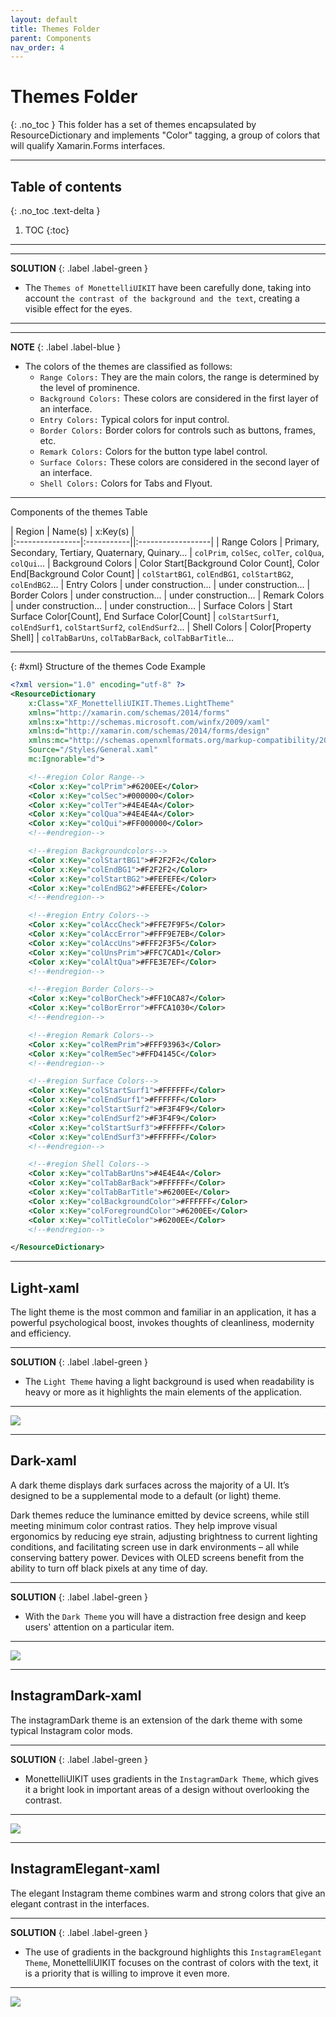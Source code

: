 ```yaml
---
layout: default
title: Themes Folder
parent: Components
nav_order: 4
---
```


# Themes Folder
{: .no_toc }
This folder has a set of themes encapsulated by ResourceDictionary and implements "Color" tagging, a group of colors that will qualify Xamarin.Forms interfaces.

---
## Table of contents
{: .no_toc .text-delta }

1. TOC
{:toc}

---

---
**SOLUTION**
{: .label .label-green }

- The `Themes of MonettelliUIKIT` have been carefully done, taking into account `the contrast of the background and the text`, creating a visible effect for the eyes.

---

---
**NOTE**
{: .label .label-blue }

- The colors of the themes are classified as follows:
  - `Range Colors:` They are the main colors, the range is determined by the level of prominence.
  - `Background Colors:` These colors are considered in the first layer of an interface.
  - `Entry Colors:` Typical colors for input control.
  - `Border Colors:` Border colors for controls such as buttons, frames, etc.
  - `Remark Colors:` Colors for the button type label control.
  - `Surface Colors:` These colors are considered in the second layer of an interface.
  - `Shell Colors:` Colors for Tabs and Flyout.

---

Components of the themes Table

| Region          | Name(s)    | x:Key(s)           |           
|:----------------|:-----------||:------------------|
| Range Colors     | Primary, Secondary, Tertiary, Quaternary, Quinary...    | `colPrim`, `colSec`, `colTer`, `colQua`, `colQui`...
| Background Colors     | Color Start[Background Color Count], Color End[Background Color Count]   | `colStartBG1`, `colEndBG1`, `colStartBG2`, `colEndBG2`...
| Entry Colors     | under construction... | under construction...
| Border Colors     | under construction... | under construction...
| Remark Colors     | under construction... | under construction...
| Surface Colors     | Start Surface Color[Count], End Surface Color[Count] | `colStartSurf1`, `colEndSurf1`, `colStartSurf2`, `colEndSurf2`...
| Shell Colors     | Color[Property Shell] | `colTabBarUns`, `colTabBarBack`, `colTabBarTitle`...

---

{: #xml}
Structure of the themes Code Example

```xml
<?xml version="1.0" encoding="utf-8" ?>
<ResourceDictionary
    x:Class="XF_MonettelliUIKIT.Themes.LightTheme"
    xmlns="http://xamarin.com/schemas/2014/forms"
    xmlns:x="http://schemas.microsoft.com/winfx/2009/xaml"
    xmlns:d="http://xamarin.com/schemas/2014/forms/design"
    xmlns:mc="http://schemas.openxmlformats.org/markup-compatibility/2006"
    Source="/Styles/General.xaml"
    mc:Ignorable="d">

    <!--#region Color Range-->
    <Color x:Key="colPrim">#6200EE</Color>
    <Color x:Key="colSec">#000000</Color>
    <Color x:Key="colTer">#4E4E4A</Color>
    <Color x:Key="colQua">#4E4E4A</Color>
    <Color x:Key="colQui">#FF000000</Color>
    <!--#endregion-->

    <!--#region Backgroundcolors-->
    <Color x:Key="colStartBG1">#F2F2F2</Color>
    <Color x:Key="colEndBG1">#F2F2F2</Color>
    <Color x:Key="colStartBG2">#FEFEFE</Color>
    <Color x:Key="colEndBG2">#FEFEFE</Color>
    <!--#endregion-->

    <!--#region Entry Colors-->
    <Color x:Key="colAccCheck">#FFE7F9F5</Color>
    <Color x:Key="colAccError">#FFF9E7EB</Color>
    <Color x:Key="colAccUns">#FFF2F3F5</Color>
    <Color x:Key="colUnsPrim">#FFC7CAD1</Color>
    <Color x:Key="colAltQua">#FFE3E7EF</Color>
    <!--#endregion-->

    <!--#region Border Colors-->
    <Color x:Key="colBorCheck">#FF10CA87</Color>
    <Color x:Key="colBorError">#FFCA1030</Color>
    <!--#endregion-->

    <!--#region Remark Colors-->
    <Color x:Key="colRemPrim">#FFF93963</Color>
    <Color x:Key="colRemSec">#FFD4145C</Color>
    <!--#endregion-->

    <!--#region Surface Colors-->
    <Color x:Key="colStartSurf1">#FFFFFF</Color>
    <Color x:Key="colEndSurf1">#FFFFFF</Color>
    <Color x:Key="colStartSurf2">#F3F4F9</Color>
    <Color x:Key="colEndSurf2">#F3F4F9</Color>
    <Color x:Key="colStartSurf3">#FFFFFF</Color>
    <Color x:Key="colEndSurf3">#FFFFFF</Color>
    <!--#endregion-->

    <!--#region Shell Colors-->
    <Color x:Key="colTabBarUns">#4E4E4A</Color>
    <Color x:Key="colTabBarBack">#FFFFFF</Color>
    <Color x:Key="colTabBarTitle">#6200EE</Color>
    <Color x:Key="colBackgroundColor">#FFFFFF</Color>
    <Color x:Key="colForegroundColor">#6200EE</Color>
    <Color x:Key="colTitleColor">#6200EE</Color>
    <!--#endregion-->

</ResourceDictionary>
```

---

## Light-xaml

The light theme is the most common and familiar in an application, it has a powerful psychological boost, invokes thoughts of cleanliness, modernity and efficiency.

---
**SOLUTION**
{: .label .label-green }

- The `Light Theme` having a light background is used when readability is heavy or more as it highlights the main elements of the application.

---

<a href="https://raw.githubusercontent.com/MonettelliUIKIT/monettelliuikit.github.io/master/assets/images/LightTheme.png" data-fancybox><img src="https://raw.githubusercontent.com/MonettelliUIKIT/monettelliuikit.github.io/master/assets/images/LightTheme.png" /></a>

---

## Dark-xaml

A dark theme displays dark surfaces across the majority of a UI. It’s designed to be a supplemental mode to a default (or light) theme.

Dark themes reduce the luminance emitted by device screens, while still meeting minimum color contrast ratios. They help improve visual ergonomics by reducing eye strain, adjusting brightness to current lighting conditions, and facilitating screen use in dark environments – all while conserving battery power. Devices with OLED screens benefit from the ability to turn off black pixels at any time of day.

---
**SOLUTION**
{: .label .label-green }

- With the `Dark Theme` you will have a distraction free design and keep users' attention on a particular item.

---

<a href="https://raw.githubusercontent.com/MonettelliUIKIT/monettelliuikit.github.io/master/assets/images/DarkTheme.png" data-fancybox><img src="https://raw.githubusercontent.com/MonettelliUIKIT/monettelliuikit.github.io/master/assets/images/DarkTheme.png" /></a>

---

## InstagramDark-xaml

The instagramDark theme is an extension of the dark theme with some typical Instagram color mods.

---
**SOLUTION**
{: .label .label-green }

- MonettelliUIKIT uses gradients in the `InstagramDark Theme`, which gives it a bright look in important areas of a design without overlooking the contrast.

---

<a href="https://raw.githubusercontent.com/MonettelliUIKIT/monettelliuikit.github.io/master/assets/images/InstagramDarkTheme.png" data-fancybox><img src="https://raw.githubusercontent.com/MonettelliUIKIT/monettelliuikit.github.io/master/assets/images/InstagramDarkTheme.png" /></a>

---

## InstagramElegant-xaml

The elegant Instagram theme combines warm and strong colors that give an elegant contrast in the interfaces.

---
**SOLUTION**
{: .label .label-green }

- The use of gradients in the background highlights this `InstagramElegant Theme`, MonettelliUIKIT focuses on the contrast of colors with the text, it is a priority that is willing to improve it even more.

---

<a href="https://raw.githubusercontent.com/MonettelliUIKIT/monettelliuikit.github.io/master/assets/images/InstagramElegantTheme.png" data-fancybox><img src="https://raw.githubusercontent.com/MonettelliUIKIT/monettelliuikit.github.io/master/assets/images/InstagramElegantTheme.png" /></a>
